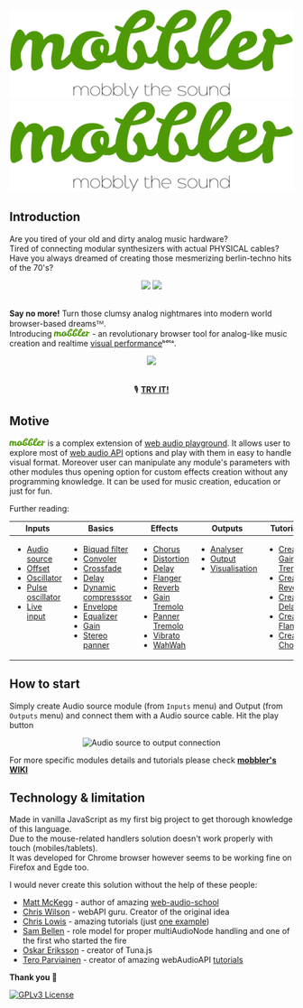 <span align="center">
<a hred="https://mobbler.js.org">

![GitHub Light](/img/mobbler_animated.svg#gh-light-mode-only)
![GitHub Dark](/img/mobbler_animated_dark.svg#gh-dark-mode-only)

 </a>
</span>

## Introduction

Are you tired of your old and dirty analog music hardware? <br>
Tired of connecting modular synthesizers with actual PHYSICAL cables? <br>
Have you always dreamed of creating those mesmerizing berlin-techno hits of the 70's?<br>
<div align="center">
 <img src="https://i.imgur.com/uripicq.jpg" height="250px"/>
 <img src="https://user-images.githubusercontent.com/1651451/147878175-7902a9ee-92ec-47f4-a4e9-f120ecdeb7dc.png" height="250px"/>
</div>
<br/>

**Say no more!** Turn those clumsy analog nightmares into modern world browser-based dreamsᵀᴹ.<br>
Introducing <a href="https://mobbler.js.org"><img src="/img/mobbler_word.svg" height="14px"/></a> - an revolutionary browser tool for analog-like music creation and realtime [visual performance](https://en.wikipedia.org/wiki/VJing)ᵇᵉᵗᵃ.
<div align="center">
<img src="https://user-images.githubusercontent.com/1651451/142727254-c605e95b-abd8-4084-aa79-d2510d038e0b.png" height="300px" />
</div>
<BR>
<div align="center">
 
 🎙️ <b>[TRY IT!](https://mobbler.js.org)</b>

</div>

## Motive
<a href="https://mobbler.js.org"><img src="/img/mobbler_word.svg" height="14px"/></a> is a complex extension of [web audio playground](https://github.com/cwilso/WebAudio). It allows user to explore most of [web audio API](https://www.w3.org/TR/webaudio/) options and play with them in easy to handle visual format. Moreover user can manipulate any module's parameters with other modules thus opening option for custom effects creation without any programming knowledge. It can be used for music creation, education or just for fun. 

Further reading:
<table>
<thead>
  <tr>
    <th>Inputs</th>
    <th>Basics</th>
    <th>Effects</th>
    <th>Outputs</th>
    <th>Tutorials</th>
  </tr>
</thead>
<tbody>
  <tr>
    <td valign="top">
     <ul>
      <li><a href="https://github.com/Megaemce/mobbler/wiki/Inputs#audio-sources">Audio source</a></li>
      <li><a href="https://github.com/Megaemce/mobbler/wiki/Inputs#offset">Offset</a></li>
      <li><a href="https://github.com/Megaemce/mobbler/wiki/Inputs#oscillator">Oscillator</a></li>
      <li><a href="https://github.com/Megaemce/mobbler/wiki/Inputs#pulse-oscillator">Pulse oscillator</a></li>
      <li><a href="https://github.com/Megaemce/mobbler/wiki/Inputs#live-input">Live input</a></li>
     </ul>
   </td>
    <td valign="top">
     <ul>
      <li><a href="https://github.com/Megaemce/mobbler/wiki/Basics#biquad-filter">Biquad filter</a></li>
      <li><a href="https://github.com/Megaemce/mobbler/wiki/Basics#convoler">Convoler</a></li>
      <li><a href="https://github.com/Megaemce/mobbler/wiki/Basics#crossfade">Crossfade</a></li>
      <li><a href="https://github.com/Megaemce/mobbler/wiki/Basics#delay">Delay</a></li>
      <li><a href="https://github.com/Megaemce/mobbler/wiki/Basics#dynamics-compressor">Dynamic compresssor</a></li>
      <li><a href="https://github.com/Megaemce/mobbler/wiki/Basics#envelope">Envelope</a></li>
      <li><a href="https://github.com/Megaemce/mobbler/wiki/Basics#equalizer">Equalizer</a></li>
      <li><a href="https://github.com/Megaemce/mobbler/wiki/Basics#gain">Gain</a></li>
      <li><a href="https://github.com/Megaemce/mobbler/wiki/Basics#stereo-panner">Stereo panner</a></li>
     </ul>
   </td>
    <td valign="top">
     <ul>
      <li><a href="https://github.com/Megaemce/mobbler/wiki/Effects#chorus">Chorus</a></li>
      <li><a href="https://github.com/Megaemce/mobbler/wiki/Effects#distortion">Distortion</a></li>
      <li><a href="https://github.com/Megaemce/mobbler/wiki/Effects#delay">Delay</a></li>
      <li><a href="https://github.com/Megaemce/mobbler/wiki/Effects#flanger">Flanger</a></li>
      <li><a href="https://github.com/Megaemce/mobbler/wiki/Effects#reverb">Reverb</a></li>
      <li><a href="https://github.com/Megaemce/mobbler/wiki/Effects#tremolo-gain">Gain Tremolo</a></li>
      <li><a href="https://github.com/Megaemce/mobbler/wiki/Effects#tremolo-panner">Panner Tremolo</a></li>
      <li><a href="https://github.com/Megaemce/mobbler/wiki/Effects#vibrato">Vibrato</a></li>
      <li><a href="https://github.com/Megaemce/mobbler/wiki/Effects#wahwah">WahWah</a></li>
     </ul>   
   </td>
    <td valign="top">
     <ul>
      <li><a href="https://github.com/Megaemce/mobbler/wiki/Outputs#analyser">Analyser</a></li>
      <li><a href="https://github.com/Megaemce/mobbler/wiki/Outputs#output">Output</a></li>
      <li><a href="https://github.com/Megaemce/mobbler/wiki/Outputs#visualisation">Visualisation</a></li>
     </ul>   
   </td>
    <td valign="top">
     <ul>
      <li><a href="https://github.com/Megaemce/mobbler/wiki/Tutorials#recreating-tremolo-gain-effect">Create Gain Tremolo</a></li>
      <li><a href="https://github.com/Megaemce/mobbler/wiki/Tutorials#recreating-reverb-effect">Create Reverb</a></li>
      <li><a href="https://github.com/Megaemce/mobbler/wiki/Tutorials#recreating-delay-effect">Create Delay</a></li>
      <li><a href="https://github.com/Megaemce/mobbler/wiki/Tutorials#recreating-flanger-effect">Create Flanger</a></li>
      <li><a href="https://github.com/Megaemce/mobbler/wiki/Tutorials#recreating-chorus-effect">Create Chorus</a></li>
     </ul>   
   </td>
  </tr>
</tbody>
</table>

## How to start
Simply create Audio source module (from `Inputs` menu) and Output (from `Outputs` menu) and connect them with a Audio source cable. Hit the play button 

<div align="center">
 
![Audio source to output connection](https://user-images.githubusercontent.com/1651451/144228280-6568e761-79db-43ba-b518-28597ff0b8c8.png)
 </div>

For more specific modules details and tutorials please check **[mobbler's WIKI](https://github.com/Megaemce/mobbler/wiki)**

## Technology & limitation
Made in vanilla JavaScript as my first big project to get thorough knowledge of this language.<br>
Due to the mouse-related handlers solution doesn't work properly with touch (mobiles/tablets). <br>
It was developed for Chrome browser however seems to be working fine on Firefox and Egde too.


I would never create this solution without the help of these people:
- [Matt McKegg](https://github.com/mmckegg) - author of amazing [web-audio-school](http://mmckegg.github.io/web-audio-school/)
- [Chris Wilson](https://github.com/cwilso) - webAPI guru. Creator of the original idea
- [Chris Lowis](https://github.com/chrislo) - amazing tutorials (just [one example](https://blog.chrislowis.co.uk/2013/06/17/synthesis-web-audio-api-envelopes.html))
- [Sam Bellen](https://github.com/Sambego) - role model for proper multiAudioNode handling and one of the first who started the fire
- [Oskar Eriksson](https://github.com/Theodeus) - creator of Tuna.js
- [Tero Parviainen](https://github.com/teropa) - creator of amazing webAudioAPI [tutorials](https://teropa.info/blog/2016/08/19/what-is-the-web-audio-api.html)
 
**Thank you 👋**

[![GPLv3 License](https://img.shields.io/badge/License-GPL%20v3-yellow.svg)](https://opensource.org/licenses/)
